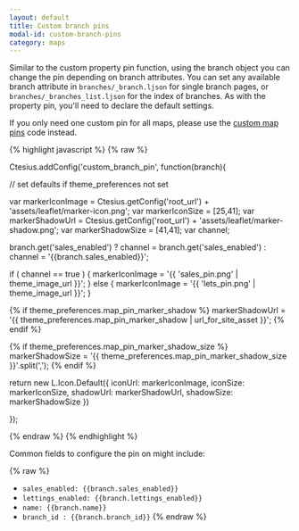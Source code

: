 ```yaml
---
layout: default
title: Custom branch pins
modal-id: custom-branch-pins
category: maps
---
```

Similar to the custom property pin function, using the branch object you can change the pin depending on branch attributes. You can set any available branch attribute in ``branches/_branch.ljson`` for single branch pages, or ``branches/_branches_list.ljson`` for the index of branches. As with the property pin, you'll need to declare the default settings.

If you only need one custom pin for all maps, please use the [custom map pins](/mapping/#custom-map-pins) code instead. 

{% highlight javascript %}
{% raw %}

Ctesius.addConfig('custom_branch_pin', function(branch){

 // set defaults if theme_preferences not set

 var markerIconImage = Ctesius.getConfig('root_url') + 'assets/leaflet/marker-icon.png';
 var markerIconSize = [25,41];
 var markerShadowUrl = Ctesius.getConfig('root_url') + 'assets/leaflet/marker-shadow.png';
 var markerShadowSize = [41,41];
 var channel;

 branch.get('sales_enabled') ? channel = branch.get('sales_enabled') : channel = '{{branch.sales_enabled}}';

 if ( channel == true ) {
  markerIconImage = '{{ 'sales_pin.png' | theme_image_url }}';
 } else {
  markerIconImage = '{{ 'lets_pin.png' | theme_image_url }}';
 }
 
 {% if theme_preferences.map_pin_marker_shadow %}
  markerShadowUrl = '{{ theme_preferences.map_pin_marker_shadow  | url_for_site_asset }}';
 {% endif %}

 {% if theme_preferences.map_pin_marker_shadow_size %}
  markerShadowSize = '{{ theme_preferences.map_pin_marker_shadow_size }}'.split(',');
 {% endif %}

 return new L.Icon.Default({
  iconUrl: markerIconImage,
  iconSize: markerIconSize,
  shadowUrl: markerShadowUrl,
  shadowSize: markerShadowSize
 })

});

{% endraw %}
{% endhighlight %}

Common fields to configure the pin on might include:

{% raw %}
- ``sales_enabled: {{branch.sales_enabled}}``
- ``lettings_enabled: {{branch.lettings_enabled}}``
- ``name: {{branch.name}}``
- ``branch_id : {{branch.branch_id}}``
{% endraw %}
